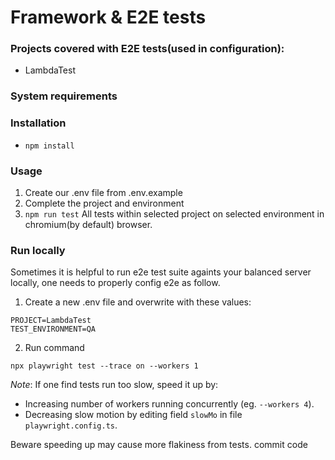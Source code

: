 # Framework & E2E tests

### Projects covered with E2E tests(used in configuration):

-   LambdaTest

### System requirements

### Installation

-   `npm install`

### Usage

1. Create our .env file from .env.example
2. Complete the project and environment
3. `npm run test` All tests within selected project on selected environment in chromium(by default) browser.

### Run locally

Sometimes it is helpful to run e2e test suite againts your balanced server locally, one needs to properly config e2e as follow.

1. Create a new .env file and overwrite with these values:

```
PROJECT=LambdaTest
TEST_ENVIRONMENT=QA
```

2. Run command

```
npx playwright test --trace on --workers 1
```

_Note_: If one find tests run too slow, speed it up by:

-   Increasing number of workers running concurrently (eg. `--workers 4`).
-   Decreasing slow motion by editing field `slowMo` in file `playwright.config.ts`.

Beware speeding up may cause more flakiness from tests.
commit code
